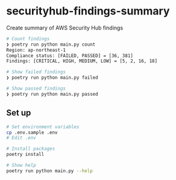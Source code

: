 # securityhub-findings-summary
Create summary of AWS Security Hub findings

```sh
# Count findings
❯ poetry run python main.py count
Region: ap-northeast-1
Compliance status: [FAILED, PASSED] = [36, 381]
Findings: [CRITICAL, HIGH, MEDIUM, LOW] = [5, 2, 16, 18]

# Show failed findings
❯ poetry run python main.py failed

# Show passed findings
❯ poetry run python main.py passed
```


## Set up
```sh
# Set environment variables
cp .env.sample .env
# Edit .env

# Install packages
poetry install

# Show help
poetry run python main.py --help
```
